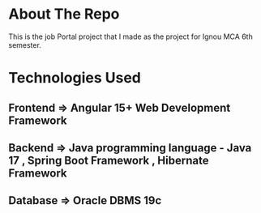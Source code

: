 # About The Repo

This is the job Portal project that I made as the project for Ignou MCA 6th semester.

# Technologies Used
  ## Frontend => Angular 15+ Web Development Framework
  ## Backend => Java programming language - Java 17 , Spring Boot Framework , Hibernate Framework
  ## Database => Oracle DBMS 19c
